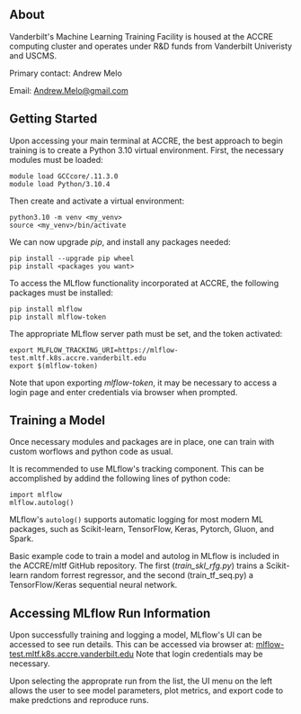 ## About
Vanderbilt's Machine Learning Training Facility is housed at the ACCRE computing cluster and operates under R&D funds from Vanderbilt Univeristy and USCMS.

Primary contact: Andrew Melo

Email: Andrew.Melo@gmail.com

## Getting Started

Upon accessing your main terminal at ACCRE, the best approach to begin training is to create a Python 3.10 virtual environment.
First, the necessary modules must be loaded:

```
module load GCCcore/.11.3.0
module load Python/3.10.4
```
Then create and activate a virtual environment:
```
python3.10 -m venv <my_venv>
source <my_venv>/bin/activate
```
We can now upgrade *pip*, and install any packages needed:
```
pip install --upgrade pip wheel
pip install <packages you want>
```
To access the MLflow functionality incorporated at ACCRE, the following packages must be installed:
```
pip install mlflow
pip install mlflow-token
```
The appropriate MLflow server path must be set, and the token activated:
```
export MLFLOW_TRACKING_URI=https://mlflow-test.mltf.k8s.accre.vanderbilt.edu
export $(mlflow-token)
```
Note that upon exporting *mlflow-token*, it may be necessary to access a login page and enter credentials via browser when prompted.

## Training a Model

Once necessary modules and packages are in place, one can train with custom worflows and python code as usual.

It is recommended to use MLflow's tracking component. This can be accomplished by addind the following lines of python code:
```
import mlflow
mlflow.autolog()
```

MLflow's `autolog()` supports automatic logging for most modern ML packages, such as Scikit-learn, TensorFlow, Keras, Pytorch, Gluon, and Spark.

Basic example code to train a model and autolog in MLflow is included in the ACCRE/mltf GitHub repository. The first (*train_skl_rfg.py*) trains a Scikit-learn random forrest regressor, and the second (train_tf_seq.py) a TensorFlow/Keras sequential neural network.

## Accessing MLflow Run Information
Upon successfully training and logging a model, MLflow's UI can be accessed to see run details.
This can be accessed via browser at:
[mlflow-test.mltf.k8s.accre.vanderbilt.edu](mlflow-test.mltf.k8s.accre.vanderbilt.edu)
Note that login credentials may be necessary.

Upon selecting the approprate run from the list, the UI menu on the left allows the user to see model parameters, plot metrics, and export code to make predctions and reproduce runs.

